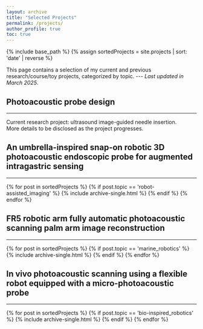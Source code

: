```yaml
---
layout: archive
title: "Selected Projects"
permalink: /projects/
author_profile: true
toc: true
---
```

{% include base_path %}
{% assign sortedProjects = site.projects | sort: 'date' | reverse %}

This page contains a selection of my current and previous research/course/toy projects, categorized by topic. --- _Last updated in March 2025_.

## Photoacoustic probe design 
---

Current research project: ultrasound image-guided needle insertion. <br/>
More details to be disclosed as the project progresses.


## An umbrella-inspired snap-on robotic 3D photoacoustic endoscopic probe for augmented intragastric sensing
---

{% for post in sortedProjects %}
  {% if post.topic == 'robot-assisted_imaging' %}
    {% include archive-single.html %}
  {% endif %}
{% endfor %}

## FR5 robotic arm fully automatic photoacoustic scanning palm arm image reconstruction
---

{% for post in sortedProjects %}
  {% if post.topic == 'marine_robotics' %}
    {% include archive-single.html %}
  {% endif %}
{% endfor %}

## In vivo photoacoustic scanning using a flexible robot equipped with a micro-photoacoustic probe
---

{% for post in sortedProjects %}
  {% if post.topic == 'bio-inspired_robotics' %}
    {% include archive-single.html %}
  {% endif %}
{% endfor %}




